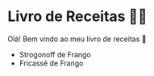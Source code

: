 # Livro de Receitas 👨‍🍳

Olá! Bem vindo ao meu livro de receitas 👋

- Strogonoff de Frango
- Fricassê de Frango
